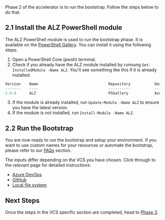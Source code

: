 <!-- markdownlint-disable first-line-h1 -->
Phase 2 of the accelerator is to run the bootstrap. Follow the steps below to do that.

## 2.1 Install the ALZ PowerShell module

The ALZ PowerShell module is used to run the bootstrap phase. It is available on the [PowerShell Gallery](https://www.powershellgallery.com/packages/ALZ/). You can install it using the following steps:

1. Open a PowerShell Core (pwsh) terminal.
2. Check if you already have the ALZ module installed  by runnung `Get-InstalledModule -Name ALZ`. You'll see something like this if it is already installed:

```powershell
Version    Name                                Repository           Description
-------    ----                                ----------           -----------
1.0.0      ALZ                                 PSGallery            Azure Landing Zones Powershell Module
```

3. If the module is already installed, run `Update-Module -Name ALZ` to ensure you have the latest version.
4. If the module is not installed, run `Install-Module -Name ALZ`.

## 2.2 Run the Bootstrap

You are now ready to run the bootstrap and setup your environment. If you want to use custom names for your resources or automate the bootstrap, please refer to our [FAQs](https://github.com/Azure/alz-terraform-accelerator/wiki/Frequently-Asked-Questions) section.

The inputs differ depending on the VCS you have chosen. Click through to the relevant page for detailed instructions:

- [Azure DevOps][wiki_quick_start_phase_2_azure_devops]
- [GitHub][wiki_quick_start_phase_2_github]
- [Local file system][wiki_quick_start_phase_2_local]

## Next Steps

Once the steps in the VCS specific section are completed, head to [Phase 3][wiki_quick_start_phase_3].

 [//]: # (************************)
 [//]: # (INSERT LINK LABELS BELOW)
 [//]: # (************************)

[wiki_quick_start_phase_2_azure_devops]: %5BUser-Guide%5D-Quick-Start-Phase-2-Azure-DevOps "Wiki - Quick Start - Phase 2 - Azure DevOps"
[wiki_quick_start_phase_2_github]:       %5BUser-Guide%5D-Quick-Start-Phase-2-GitHub "Wiki - Quick Start - Phase 2 - GitHub"
[wiki_quick_start_phase_2_local]:         %5BUser-Guide%5D-Quick-Start-Phase-2-Local "Wiki - Quick Start - Phase 2 - Local"
[wiki_quick_start_phase_3]:           %5BUser-Guide%5D-Quick-Start-Phase-3 "Wiki - Quick Start - Phase 3"
